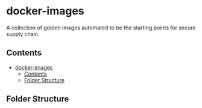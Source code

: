 # docker-images
A collection of golden images automated to be the starting points for secure supply chain

## Contents
- [docker-images](#docker-images)
  - [Contents](#contents)
  - [Folder Structure](#folder-structure)

## Folder Structure






